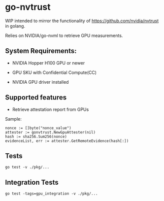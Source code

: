 # go-nvtrust

WIP intended to mirror the functionality of https://github.com/nvidia/nvtrust in golang.

Relies on NVIDIA/go-nvml to retrieve GPU measurements.

## System Requirements:

- NVIDIA Hopper H100 GPU or newer

- GPU SKU with Confidential Compute(CC)

- NVIDIA GPU driver installed

## Supported features

- Retrieve attestation report from GPUs

Sample:

```
nonce := []byte("nonce_value")
attester := gonvtrust.NewGpuAttester(nil)
hash := sha256.Sum256(nonce)
evidenceList, err := attester.GetRemoteEvidence(hash[:])
```

## Tests

```
go test -v ./pkg/...
```

## Integration Tests

```
go test -tags=gpu_integration -v ./pkg/...
```
